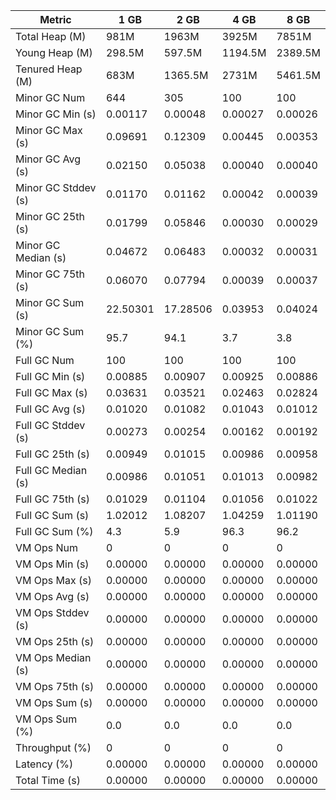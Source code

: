 | Metric | 1 GB | 2 GB | 4 GB | 8 GB |
|------|----|----|----|----|
| Total Heap (M) | 981M | 1963M | 3925M | 7851M |
| Young Heap (M) | 298.5M | 597.5M | 1194.5M | 2389.5M |
| Tenured Heap (M) | 683M | 1365.5M | 2731M | 5461.5M |
| Minor GC Num | 644 | 305 | 100 | 100 |
| Minor GC Min (s) | 0.00117 | 0.00048 | 0.00027 | 0.00026 |
| Minor GC Max (s) | 0.09691 | 0.12309 | 0.00445 | 0.00353 |
| Minor GC Avg (s) | 0.02150 | 0.05038 | 0.00040 | 0.00040 |
| Minor GC Stddev (s) | 0.01170 | 0.01162 | 0.00042 | 0.00039 |
| Minor GC 25th (s) | 0.01799 | 0.05846 | 0.00030 | 0.00029 |
| Minor GC Median (s) | 0.04672 | 0.06483 | 0.00032 | 0.00031 |
| Minor GC 75th (s) | 0.06070 | 0.07794 | 0.00039 | 0.00037 |
| Minor GC Sum (s) | 22.50301 | 17.28506 | 0.03953 | 0.04024 |
| Minor GC Sum (%) | 95.7 | 94.1 | 3.7 | 3.8 |
| Full GC Num | 100 | 100 | 100 | 100 |
| Full GC Min (s) | 0.00885 | 0.00907 | 0.00925 | 0.00886 |
| Full GC Max (s) | 0.03631 | 0.03521 | 0.02463 | 0.02824 |
| Full GC Avg (s) | 0.01020 | 0.01082 | 0.01043 | 0.01012 |
| Full GC Stddev (s) | 0.00273 | 0.00254 | 0.00162 | 0.00192 |
| Full GC 25th (s) | 0.00949 | 0.01015 | 0.00986 | 0.00958 |
| Full GC Median (s) | 0.00986 | 0.01051 | 0.01013 | 0.00982 |
| Full GC 75th (s) | 0.01029 | 0.01104 | 0.01056 | 0.01022 |
| Full GC Sum (s) | 1.02012 | 1.08207 | 1.04259 | 1.01190 |
| Full GC Sum (%) | 4.3 | 5.9 | 96.3 | 96.2 |
| VM Ops Num | 0 | 0 | 0 | 0 |
| VM Ops Min (s) | 0.00000 | 0.00000 | 0.00000 | 0.00000 |
| VM Ops Max (s) | 0.00000 | 0.00000 | 0.00000 | 0.00000 |
| VM Ops Avg (s) | 0.00000 | 0.00000 | 0.00000 | 0.00000 |
| VM Ops Stddev (s) | 0.00000 | 0.00000 | 0.00000 | 0.00000 |
| VM Ops 25th (s) | 0.00000 | 0.00000 | 0.00000 | 0.00000 |
| VM Ops Median (s) | 0.00000 | 0.00000 | 0.00000 | 0.00000 |
| VM Ops 75th (s) | 0.00000 | 0.00000 | 0.00000 | 0.00000 |
| VM Ops Sum (s) | 0.00000 | 0.00000 | 0.00000 | 0.00000 |
| VM Ops Sum (%) | 0.0 | 0.0 | 0.0 | 0.0 |
| Throughput (%) | 0 | 0 | 0 | 0 |
| Latency (%) | 0.00000 | 0.00000 | 0.00000 | 0.00000 |
| Total Time (s) | 0.00000 | 0.00000 | 0.00000 | 0.00000 |

